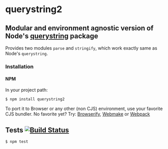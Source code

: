 # querystring2
## Modular and environment agnostic version of Node's [querystring](http://nodejs.org/api/querystring.html) package

Provides two modules `parse` and `stringify`, which work exactly same as Node's `querystring`.

### Installation
#### NPM

In your project path:

	$ npm install querystring2

To port it to Browser or any other (non CJS) environment, use your favorite CJS bundler. No favorite yet? Try: [Browserify](http://browserify.org/), [Webmake](https://github.com/medikoo/modules-webmake) or [Webpack](http://webpack.github.io/)

## Tests [![Build Status](https://travis-ci.org/medikoo/querystring2.png)](https://travis-ci.org/medikoo/querystring2)

	$ npm test
